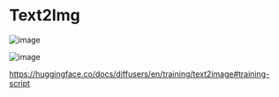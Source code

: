 # Text2Img

![image](https://github.com/EiriniKot/Text2Img/assets/58778539/c633d86e-a568-43f3-8478-115398b32ce9)

![image](https://github.com/EiriniKot/Text2Img/assets/58778539/8cfc088d-e293-4e62-8a4c-9c8ddc3a4902)


https://huggingface.co/docs/diffusers/en/training/text2image#training-script
